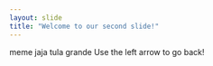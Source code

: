 ```yaml
---
layout: slide
title: "Welcome to our second slide!"
---
```

meme jaja tula grande
Use the left arrow to go back!
